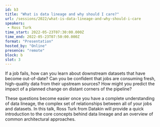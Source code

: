 ```yaml
---
id: b3
title: "What is data lineage and why should I care?"
url: /sessions/2022/what-is-data-lineage-and-why-should-i-care
speakers:
 - Ross Turk
time_start: 2022-05-23T07:30:00.000Z
time_end: 2022-05-23T07:50:00.000Z
format: "Presentation"
hosted_by: "Online"
presence: "remote"
block: b
slot: 3
---
```


If a job fails, how can you learn about downstream datasets that have become out-of-date? Can you be confident that jobs are consuming fresh, high-quality data from their upstream sources? How might you predict the impact of a planned change on distant corners of the pipeline?
 
 
 
 These questions become easier once you have a complete understanding of data lineage, the complex set of relationships between all of your jobs and datasets. In this talk, Ross Turk from Datakin will provide a quick introduction to the core concepts behind data lineage and an overview of common architectural approaches.